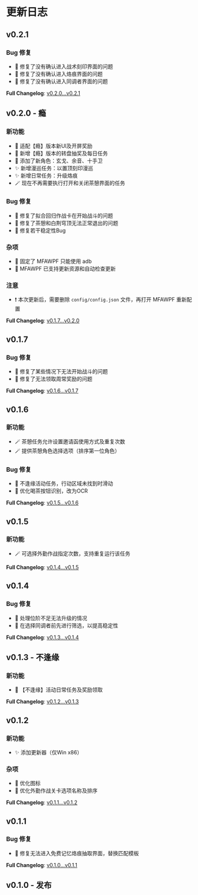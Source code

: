 # 更新日志

## v0.2.1

### Bug 修复

-   🐛 修复了没有确认进入战术刻印界面的问题
-   🐛 修复了没有确认进入烙痕界面的问题
-   🐛 修复了没有确认进入同调者界面的问题

**Full Changelog**: [v0.2.0...v0.2.1](https://github.com/moulai/MaaAshEchoes/compare/v0.2.0...v0.2.1)

## v0.2.0 - 瘾

### 新功能

-   🎈 适配【瘾】版本新UI及开屏奖励
-   🎈 新增【瘾】版本的转盘抽奖及每日任务
-   🎈 添加了新角色：玄戈、余音、十手卫
-   ✨ 新增漫巡任务：以置顶刻印漫巡
-   ✨ 新增日常任务：升级烙痕
-   🪄 现在不再需要执行打开和关闭茶憩界面的任务

### Bug 修复

-   🐛 修复了拟合回归作战卡在开始战斗的问题
-   🐛 修复了茶憩和白荆穹顶无法正常退出的问题
-   🐛 修复若干稳定性Bug

### 杂项

-   🔧 固定了 MFAWPF 只能使用 adb
-   🔧 MFAWPF 已支持更新资源和自动检查更新

### 注意

-   ❗ 本次更新后，需要删除 `config/config.json` 文件，再打开 MFAWPF 重新配置

**Full Changelog**: [v0.1.7...v0.2.0](https://github.com/moulai/MaaAshEchoes/compare/v0.1.7...v0.2.0)

## v0.1.7

### Bug 修复

-   🐛 修复了某些情况下无法开始战斗的问题
-   🐛 修复了无法领取周常奖励的问题

**Full Changelog**: [v0.1.6...v0.1.7](https://github.com/moulai/MaaAshEchoes/compare/v0.1.6...v0.1.7)

## v0.1.6

### 新功能

-   🪄 茶憩任务允许设置邀请函使用方式及重复次数
-   🪄 提供茶憩角色选择选项（排序第一位角色）

### Bug 修复

-   🐛 不逢缘活动任务，行动区域未找到时滑动
-   🐛 优化喝茶按钮识别，改为OCR

**Full Changelog**: [v0.1.5...v0.1.6](https://github.com/moulai/MaaAshEchoes/compare/v0.1.5...v0.1.6)

## v0.1.5

### 新功能

-   🪄 可选择外勤作战指定次数，支持重复运行该任务

**Full Changelog**: [v0.1.4...v0.1.5](https://github.com/moulai/MaaAshEchoes/compare/v0.1.4...v0.1.5)

## v0.1.4

### Bug 修复

-   🐛 处理位阶不足无法升级的情况
-   🐛 在选择同调者前先进行筛选，以提高稳定性

**Full Changelog**: [v0.1.3...v0.1.4](https://github.com/moulai/MaaAshEchoes/compare/v0.1.3...v0.1.4)

## v0.1.3 - 不逢缘

### 新功能

-   🎈 【不逢缘】活动日常任务及奖励领取

**Full Changelog**: [v0.1.2...v0.1.3](https://github.com/moulai/MaaAshEchoes/compare/v0.1.2...v0.1.3)

## v0.1.2

### 新功能

-   ✨ 添加更新器（仅Win x86）

### 杂项

-   🔧 优化图标
-   🔧 优化外勤作战关卡选项名称及排序

**Full Changelog**: [v0.1.1...v0.1.2](https://github.com/moulai/MaaAshEchoes/compare/v0.1.1...v0.1.2)

## v0.1.1

### Bug 修复

-   🐛 修复无法进入免费记忆烙痕抽取界面，替换匹配模板

**Full Changelog**: [v0.1.0...v0.1.1](https://github.com/moulai/MaaAshEchoes/compare/v0.1.0...v0.1.1)

## v0.1.0 - 发布
